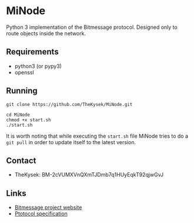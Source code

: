 # MiNode
Python 3 implementation of the Bitmessage protocol. Designed only to route objects inside the network.

## Requirements
- python3 (or pypy3)
- openssl

## Running
```
git clone https://github.com/TheKysek/MiNode.git
```
```
cd MiNode
chmod +x start.sh
./start.sh
```

It is worth noting that while executing the `start.sh` file MiNode tries to do a `git pull` in order to update itself to the latest version.

## Contact
- TheKysek: BM-2cVUMXVnQXmTJDmb7q1HUyEqkT92qjwGvJ

## Links
- [Bitmessage project website](https://bitmessage.org)
- [Ptotocol specification](https://bitmessage.org/wiki/Protocol_specification)
